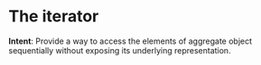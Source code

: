 # The iterator

**Intent**: Provide a way to access the elements of aggregate object sequentially without exposing its underlying representation.
